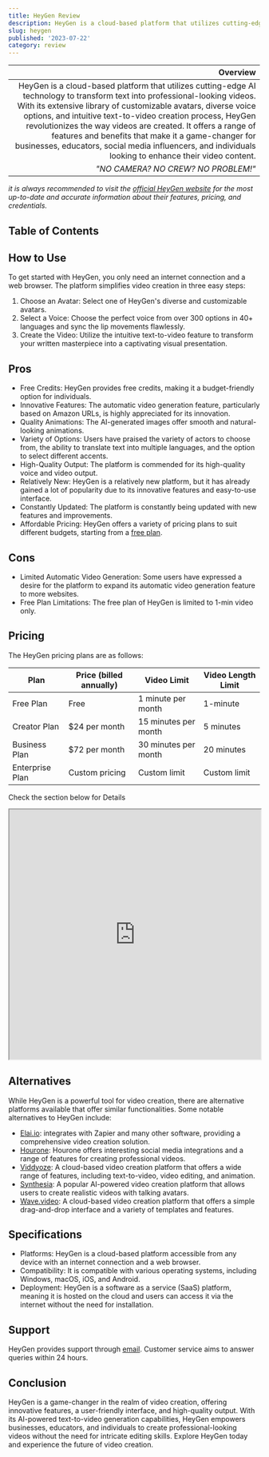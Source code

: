 ```yaml
---
title: HeyGen Review
description: HeyGen is a cloud-based platform that utilizes cutting-edge AI technology to transform text into professional-looking videos. With its extensive library of customizable avatars, diverse voice options, and intuitive text-to-video creation process, HeyGen revolutionizes the way videos are created.
slug: heygen
published: '2023-07-22'
category: review
---
```


| **Overview** |
|---:|
| HeyGen is a cloud-based platform that utilizes cutting-edge AI technology to transform text into professional-looking videos. With its extensive library of customizable avatars, diverse voice options, and intuitive text-to-video creation process, HeyGen revolutionizes the way videos are created. It offers a range of features and benefits that make it a game-changer for businesses, educators, social media influencers, and individuals looking to enhance their video content. |
| *"NO CAMERA? NO CREW? NO PROBLEM!"* |

*it is always recommended to visit the [official HeyGen website](https://heygen.ai) for the most up-to-date and accurate information about their features, pricing, and credentials.*

## Table of Contents

## How to Use

To get started with HeyGen, you only need an internet connection and a web browser. The platform simplifies video creation in three easy steps:

1. Choose an Avatar: Select one of HeyGen's diverse and customizable avatars.
2. Select a Voice: Choose the perfect voice from over 300 options in 40+ languages and sync the lip movements flawlessly.
3. Create the Video: Utilize the intuitive text-to-video feature to transform your written masterpiece into a captivating visual presentation.

## Pros

- Free Credits: HeyGen provides free credits, making it a budget-friendly option for individuals.
- Innovative Features: The automatic video generation feature, particularly based on Amazon URLs, is highly appreciated for its innovation.
- Quality Animations: The AI-generated images offer smooth and natural-looking animations.
- Variety of Options: Users have praised the variety of actors to choose from, the ability to translate text into multiple languages, and the option to select different accents.
- High-Quality Output: The platform is commended for its high-quality voice and video output.
- Relatively New: HeyGen is a relatively new platform, but it has already gained a lot of popularity due to its innovative features and easy-to-use interface.
- Constantly Updated: The platform is constantly being updated with new features and improvements.
- Affordable Pricing: HeyGen offers a variety of pricing plans to suit different budgets, starting from a [free plan](https://heygen.ai/pricing).

## Cons

- Limited Automatic Video Generation: Some users have expressed a desire for the platform to expand its automatic video generation feature to more websites.
- Free Plan Limitations: The free plan of HeyGen is limited to 1-min video only.

## Pricing

The HeyGen pricing plans are as follows:

| Plan | Price (billed annually) | Video Limit | Video Length Limit |
| --- | --- | --- | --- |
| Free Plan | Free | 1 minute per month | 1-minute |
| Creator Plan | $24 per month | 15 minutes per month | 5 minutes |
| Business Plan | $72 per month | 30 minutes per month | 20 minutes |
| Enterprise Plan | Custom pricing | Custom limit | Custom limit |

Check the section below for Details
<iframe src="https://www.heygen.com/pricing" width="100%" height="500px"></iframe>

## Alternatives

While HeyGen is a powerful tool for video creation, there are alternative platforms available that offer similar functionalities. Some notable alternatives to HeyGen include:

- [Elai.io](https://elai.io): integrates with Zapier and many other software, providing a comprehensive video creation solution.
- [Hourone](https://www.hourone.com): Hourone offers interesting social media integrations and a range of features for creating professional videos.
- [Viddyoze](https://www.viddyoze.com): A cloud-based video creation platform that offers a wide range of features, including text-to-video, video editing, and animation.
- [Synthesia](https://www.synthesia.io): A popular AI-powered video creation platform that allows users to create realistic videos with talking avatars.
- [Wave.video](https://wave.video): A cloud-based video creation platform that offers a simple drag-and-drop interface and a variety of templates and features.

## Specifications

- Platforms: HeyGen is a cloud-based platform accessible from any device with an internet connection and a web browser.
- Compatibility: It is compatible with various operating systems, including Windows, macOS, iOS, and Android.
- Deployment: HeyGen is a software as a service (SaaS) platform, meaning it is hosted on the cloud and users can access it via the internet without the need for installation.

## Support

HeyGen provides support through [email](contact@heygen.com).
Customer service aims to answer queries within 24 hours.

## Conclusion

HeyGen is a game-changer in the realm of video creation, offering innovative features, a user-friendly interface, and high-quality output. With its AI-powered text-to-video generation capabilities, HeyGen empowers businesses, educators, and individuals to create professional-looking videos without the need for intricate editing skills. Explore HeyGen today and experience the future of video creation.